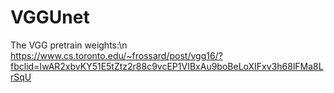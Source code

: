 # VGGUnet
The VGG pretrain weights:\n
https://www.cs.toronto.edu/~frossard/post/vgg16/?fbclid=IwAR2xbvKY51E5tZtz2r88c9vcEP1VIBxAu9boBeLoXIFxv3h68lFMa8LrSqU
